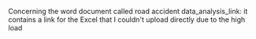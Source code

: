 Concerning the word document called road accident data_analysis_link: it contains a link for the Excel that I couldn't upload directly due to the high load 
